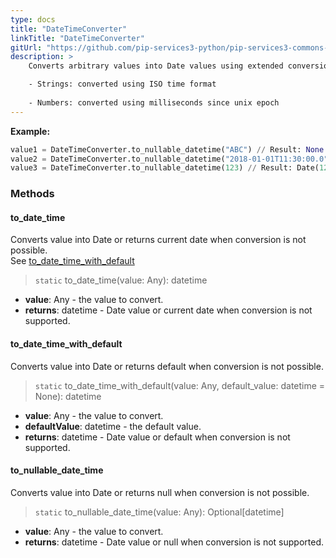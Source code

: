 ```yaml
---
type: docs
title: "DateTimeConverter"
linkTitle: "DateTimeConverter"
gitUrl: "https://github.com/pip-services3-python/pip-services3-commons-python"
description: > 
    Converts arbitrary values into Date values using extended conversion rules:

    - Strings: converted using ISO time format
    
    - Numbers: converted using milliseconds since unix epoch
---
```



**Example:**

```python
value1 = DateTimeConverter.to_nullable_datetime("ABC") // Result: None
value2 = DateTimeConverter.to_nullable_datetime("2018-01-01T11:30:00.0") // Result: Date(2018,0,1,11,30)
value3 = DateTimeConverter.to_nullable_datetime(123) // Result: Date(123)

```

### Methods

#### to_date_time
Converts value into Date or returns current date when conversion is not possible.  
See [to_date_time_with_default](#to_date_time_with_default)

> `static` to_date_time(value: Any): datetime

- **value**: Any - the value to convert.
- **returns**: datetime - Date value or current date when conversion is not supported.

#### to_date_time_with_default
Converts value into Date or returns default when conversion is not possible.

> `static` to_date_time_with_default(value: Any, default_value: datetime = None): datetime

- **value**: Any - the value to convert.
- **defaultValue**: datetime - the default value.
- **returns**: datetime - Date value or default when conversion is not supported.

#### to_nullable_date_time
Converts value into Date or returns null when conversion is not possible.

> `static` to_nullable_date_time(value: Any): Optional[datetime]

- **value**: Any - the value to convert.
- **returns**: datetime - Date value or null when conversion is not supported.